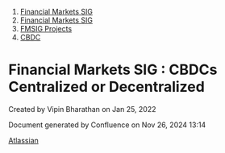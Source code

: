 1. [Financial Markets SIG](index.html)
2. [Financial Markets SIG](Financial-Markets-SIG_20545549.html)
3. [FMSIG Projects](FMSIG-Projects_20545678.html)
4. [CBDC](CBDC_20547146.html)

# Financial Markets SIG : CBDCs Centralized or Decentralized

Created by Vipin Bharathan on Jan 25, 2022

Document generated by Confluence on Nov 26, 2024 13:14

[Atlassian](http://www.atlassian.com/)

